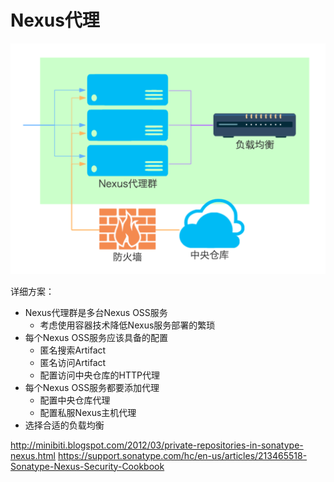 # Nexus代理

![Nexus代理](nexus-proxies.png)

详细方案：
* Nexus代理群是多台Nexus OSS服务  
  - 考虑使用容器技术降低Nexus服务部署的繁琐
* 每个Nexus OSS服务应该具备的配置
  - 匿名搜索Artifact
  - 匿名访问Artifact
  - 配置访问中央仓库的HTTP代理
* 每个Nexus OSS服务都要添加代理
  - 配置中央仓库代理
  - 配置私服Nexus主机代理
* 选择合适的负载均衡


http://minibiti.blogspot.com/2012/03/private-repositories-in-sonatype-nexus.html
https://support.sonatype.com/hc/en-us/articles/213465518-Sonatype-Nexus-Security-Cookbook
